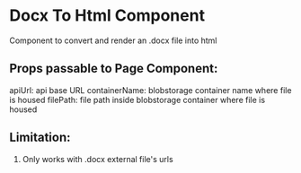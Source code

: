 # Docx To Html Component
Component to convert and render an .docx file into html

## Props passable to Page Component:
apiUrl: api base URL
containerName: blobstorage container name where file is housed
filePath: file path inside blobstorage container where file is housed

## Limitation:
1. Only works with .docx external file's urls